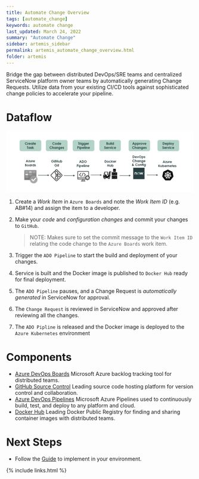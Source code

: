 ```yaml
---
title: Automate Change Overview
tags: [automate_change]
keywords: automate change
last_updated: March 24, 2022
summary: "Automate Change"
sidebar: artemis_sidebar
permalink: artemis_automate_change_overview.html
folder: artemis
---
```


Bridge the gap between distributed DevOps/SRE teams and centralized ServiceNow platform owner teams by automatically generating Change Requests. Utilize data from your existing CI/CD tools against sophisticated change policies to accelerate your pipeline.

# Dataflow

![Dataflow](images/automate_change_dataflow.png)

1. Create a *Work Item* in `Azure Boards` and note the *Work Item ID* (e.g. AB#14) and assign the item to a developer.
1. Make your *code* and *configuration changes* and commit your changes to `GitHub`.

    > NOTE: Makes sure to set the commit message to the `Work Item ID` relating the code change to the `Azure Boards` work item.

1. Trigger the `ADO Pipeline` to start the build and deployment of your changes. 
1. Service is built and the Docker image is published to `Docker Hub` ready for final deployment.
1. The `ADO Pipeline` pauses, and a Change Request is *automatically generated* in ServiceNow for approval.
1. The `Change Request` is reviewed in ServiceNow and approved after reviewing all the changes.
1. The `ADO Pipline` is released and the Docker image is deployed to the `Azure Kubernetes` environment

# Components

* [Azure DevOps Boards](https://azure.microsoft.com/en-us/services/devops/boards/) Microsoft Azure backlog tracking tool for distributed teams.
* [GitHub Source Control](https://github.com) Leading source code hosting platform for version control and collaboration.
* [Azure DevOps Pipelines](https://azure.microsoft.com/en-us/services/devops/pipelines/) Microsoft Azure Pipelines used to continuously build, test, and deploy to any platform and cloud.
* [Docker Hub](https://hub.docker.com) Leading Docker Public Registry for finding and sharing container images with distributed teams.

# Next Steps

* Follow the [Guide](artemis_automate_change_guide.md) to implement in your environment.

{% include links.html %}